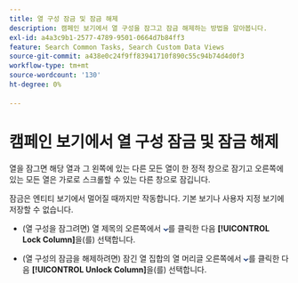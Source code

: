 ```yaml
---
title: 열 구성 잠금 및 잠금 해제
description: 캠페인 보기에서 열 구성을 잠그고 잠금 해제하는 방법을 알아봅니다.
exl-id: a4a3c9b1-2577-4789-9501-0664d7b84ff3
feature: Search Common Tasks, Search Custom Data Views
source-git-commit: a438e0c24f9ff83941710f890c55c94b74d4d0f3
workflow-type: tm+mt
source-wordcount: '130'
ht-degree: 0%

---
```


# 캠페인 보기에서 열 구성 잠금 및 잠금 해제

<!-- The same in new UI and legacy CM views -->

<!-- Doesn't include instructions for legacy Portfolios views; not available for Reports -->

열을 잠그면 해당 열과 그 왼쪽에 있는 다른 모든 열이 한 정적 창으로 잠기고 오른쪽에 있는 모든 열은 가로로 스크롤할 수 있는 다른 창으로 잠깁니다.

잠금은 엔티티 보기에서 멀어질 때까지만 작동합니다. 기본 보기나 사용자 지정 보기에 저장할 수 없습니다.

* (열 구성을 잠그려면) 열 제목의 오른쪽에서 ![아래쪽 화살표](/help/search-social-commerce/assets/arrow-down-dropdown.png "아래쪽 화살표")를 클릭한 다음 **[!UICONTROL Lock Column]**&#x200B;을(를) 선택합니다.

* (열 구성의 잠금을 해제하려면) 잠긴 열 집합의 열 머리글 오른쪽에서 ![아래쪽 화살표](/help/search-social-commerce/assets/arrow-down-dropdown.png "아래쪽 화살표")를 클릭한 다음 **[!UICONTROL Unlock Column]**&#x200B;을(를) 선택합니다.

